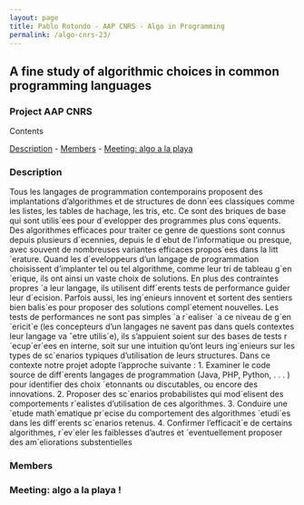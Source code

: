 ```yaml
---
layout: page
title: Pablo Rotondo - AAP CNRS - Algo in Programming
permalink: /algo-cnrs-23/
---
```


<h2> A fine study of algorithmic choices in 
common programming languages</h2>

<h3>
Project AAP CNRS
</h3>

Contents
<nav class="navigation">
<a href="#description">Description</a> - 
<a href="#members">Members</a> -
<a href="#meeting">Meeting: algo a la playa</a> 
</nav>


<h3 id='description'>Description</h3>
Tous les langages de programmation contemporains proposent des implantations
d’algorithmes et de structures de donn´ees classiques comme les listes, les tables de hachage, les tris, etc. Ce sont
des briques de base qui sont utilis´ees pour d´evelopper des programmes plus cons´equents. Des algorithmes efficaces pour traiter ce genre de questions sont connus depuis plusieurs d´ecennies, depuis le d´ebut de l’informatique
ou presque, avec souvent de nombreuses variantes efficaces propos´ees dans la litt´erature.
Quand les d´eveloppeurs d’un langage de programmation choisissent d’implanter tel ou tel algorithme, comme
leur tri de tableau g´en´erique, ils ont ainsi un vaste choix de solutions. En plus des contraintes propres `a leur
langage, ils utilisent diff´erents tests de performance guider leur d´ecision. Parfois aussi, les ing´enieurs innovent et
sortent des sentiers bien balis´es pour proposer des solutions compl`etement nouvelles. Les tests de performances
ne sont pas simples `a r´ealiser `a ce niveau de g´en´ericit´e (les concepteurs d’un langages ne savent pas dans quels
contextes leur langage va ˆetre utilis´e), ils s’appuient soient sur des bases de tests r´ecup´er´ees en interne, soit sur
une intuition qu’ont leurs ing´enieurs sur les types de sc´enarios typiques d’utilisation de leurs structures.
Dans ce contexte notre projet adopte l’approche suivante :
1. Examiner le code source de diff´erents langages de programmation (Java, PHP, Python, . . . ) pour identifier
des choix ´etonnants ou discutables, ou encore des innovations.
2. Proposer des sc´enarios probabilistes qui mod´elisent des comportements r´ealistes d’utilisation de ces algorithmes.
3. Conduire une ´etude math´ematique pr´ecise du comportement des algorithmes ´etudi´es dans les diff´erents
sc´enarios retenus.
4. Confirmer l’efficacit´e de certains algorithmes, r´ev´eler les faiblesses d’autres et ´eventuellement proposer des
am´eliorations substentielles

<h3 id='members'>Members</h3>


<h3 id='meeting'>Meeting: algo a la playa !</h3>


